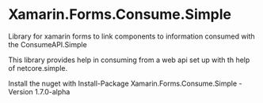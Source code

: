 # Xamarin.Forms.Consume.Simple
Library for xamarin forms to link components to information consumed with the ConsumeAPI.Simple


This library provides help in consuming from a web api set up with th help of netcore.simple. 

Install the nuget with Install-Package Xamarin.Forms.Consume.Simple -Version 1.7.0-alpha
